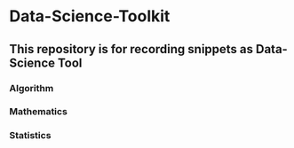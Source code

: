 # Data-Science-Toolkit

## This repository is for recording snippets as Data-Science Tool


### Algorithm

### Mathematics

### Statistics

